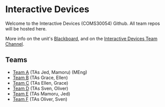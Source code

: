# Interactive Devices

Welcome to the Interactive Devices (COMS30054) Github. All team repos will be hosted here. 

More info on the unit's [Blackboard](https://www.ole.bris.ac.uk/ultra/courses/_257175_1/cl/outline), and on the [Interactive Devices Team Channel](https://teams.microsoft.com/l/team/19%3AvJXzQ5wpYnxz8exYGTS9jnz0PrJ0pA9pMnKdQVuu_oQ1%40thread.tacv2/conversations?groupId=2bf958d1-48e8-43ac-b0ba-421472971009&tenantId=b2e47f30-cd7d-4a4e-a5da-b18cf1a4151b).

## Teams
- [Team A](https://github.com/UoB-Interactive-Devices/ID24-TeamA) (TAs Jed, Mamoru) (MEng)
- [Team B](https://github.com/UoB-Interactive-Devices/ID24-TeamB) (TAs Grace, Ellen)
- [Team C](https://github.com/UoB-Interactive-Devices/ID24-TeamC) (TAs Ellen, Grace)
- [Team D](https://github.com/UoB-Interactive-Devices/ID24-TeamD) (TAs Sven, Oliver)
- [Team E](https://github.com/UoB-Interactive-Devices/ID24-TeamE) (TAs Mamoru, Jed)
- [Team F](https://github.com/UoB-Interactive-Devices/ID24-TeamF) (TAs Oliver, Sven)

